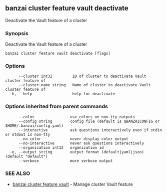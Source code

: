 ## banzai cluster feature vault deactivate

Deactivate the Vault feature of a cluster

### Synopsis

Deactivate the Vault feature of a cluster

```
banzai cluster feature vault deactivate [flags]
```

### Options

```
      --cluster int32         ID of cluster to deactivate Vault cluster feature of
      --cluster-name string   Name of cluster to deactivate Vault cluster feature of
  -h, --help                  help for deactivate
```

### Options inherited from parent commands

```
      --color                use colors on non-tty outputs
      --config string        config file (default is $BANZAICONFIG or $HOME/.banzai/config.yaml)
      --interactive          ask questions interactively even if stdin or stdout is non-tty
      --no-color             never display color output
      --no-interactive       never ask questions interactively
      --organization int32   organization id
  -o, --output string        output format (default|yaml|json) (default "default")
      --verbose              more verbose output
```

### SEE ALSO

* [banzai cluster feature vault](banzai_cluster_feature_vault.md)	 - Manage cluster Vault feature

